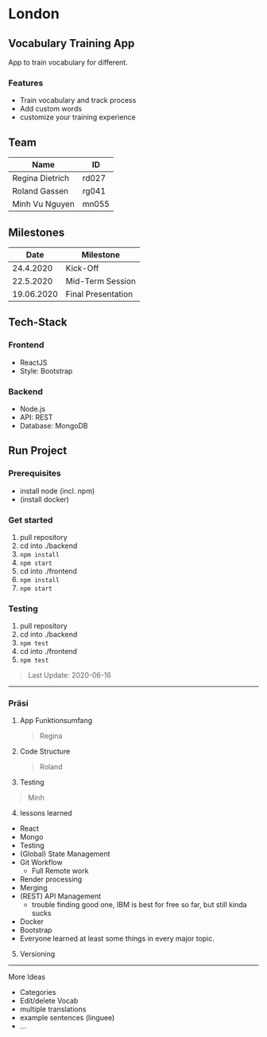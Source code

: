 # London

## Vocabulary Training App

App to train vocabulary for different.

### Features

- Train vocabulary and track process
- Add custom words
- customize your training experience

## Team

| Name            | ID    |
| --------------- | ----- |
| Regina Dietrich | rd027 |
| Roland Gassen   | rg041 |
| Minh Vu Nguyen  | mn055 |

## Milestones

| Date       | Milestone          |
| ---------- | ------------------ |
| 24.4.2020  | Kick-Off           |
| 22.5.2020  | Mid-Term Session   |
| 19.06.2020 | Final Presentation |

## Tech-Stack

### Frontend

- ReactJS
- Style: Bootstrap

### Backend

- Node.js
- API: REST
- Database: MongoDB



## Run Project

### Prerequisites

- install node (incl. npm)
- (install docker)

### Get started

1. pull repository
2. cd into ./backend
3. `npm install`
4. `npm start`
5. cd into ./frontend
6. `npm install`
7. `npm start`

### Testing

1. pull repository
2. cd into ./backend
3. `npm test`
4. cd into ./frontend
5. `npm test`

> Last Update: 2020-06-16

----

### Präsi
1. App Funktionsumfang 
   > Regina 
2. Code Structure
   > Roland
3.  Testing
   > Minh
4. lessons learned
  - React
  - Mongo
  - Testing
  - (Global) State Management
  - Git Workflow
    - Full Remote work
  - Render processing
  - Merging
  - (REST) API Management
    - trouble finding good one, IBM is best for free so far, but still kinda sucks
  - Docker
  - Bootstrap
  - Everyone learned at least some things in every major topic. 
5. Versioning


---

More Ideas
- Categories
- Edit/delete Vocab
- multiple translations
- example sentences (linguee)
- ...